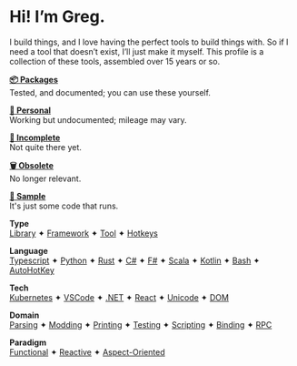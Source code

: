



# Hi! I’m Greg.

I build things, and I love having the perfect tools to build things with. So if I need a tool that doesn’t exist, I’ll just make it myself. This profile is a collection of these tools, assembled over 15 years or so. 

**[📦 Packages](https://github.com/GregRos?tab=repositories&q=topic%3Apackage+-topic%3Aincomplete+-topic%3Aobsolete)**<br>
Tested, and documented; you can use these yourself.

**[🤗 Personal](https://github.com/GregRos?tab=repositories&q=topic%3Apersonal)**<br>
Working but undocumented; mileage may vary.

**[🧩 Incomplete](https://github.com/GregRos?tab=repositories&q=topic%3Aincomplete+topic%3Apackage+-topic%3Aincomplete+-topic%3Aobsolete)**<br>
Not quite there yet.

**[🗑️ Obsolete](https://github.com/GregRos?tab=repositories&q=topic%3Aobsolete)**<br>
No longer relevant.

**[🦠 Sample](https://github.com/GregRos?tab=repositories&q=topic%3Asample)**<br>
It's just some code that runs.

**Type**<br>
[Library](https://github.com/GregRos?tab=repositories&q=topic%3Alibrary+topic%3Apackage+-topic%3Aincomplete+-topic%3Aobsolete)  ✦  [Framework](https://github.com/GregRos?tab=repositories&q=topic%3Aframework+topic%3Apackage+-topic%3Aincomplete+-topic%3Aobsolete)  ✦  [Tool](https://github.com/GregRos?tab=repositories&q=topic%3Atool+-topic%3Aobsolete)  ✦  [Hotkeys](https://github.com/GregRos?tab=repositories&q=topic%3Ahotkeys)

**Language**<br>
[Typescript](https://github.com/GregRos?tab=repositories&q=topic%3Atypescript+topic%3Apackage+-topic%3Aincomplete+-topic%3Aobsolete)  ✦  [Python](https://github.com/GregRos?tab=repositories&q=topic%3Apython+topic%3Apackage+-topic%3Aincomplete+-topic%3Aobsolete)  ✦  [Rust](https://github.com/GregRos?tab=repositories&q=topic%3Arust)  ✦  [C#](https://github.com/GregRos?tab=repositories&q=topic%3Acsharp)  ✦  [F#](https://github.com/GregRos?tab=repositories&q=topic%3Afsharp)  ✦  [Scala](https://github.com/GregRos?tab=repositories&q=topic%3Ascala)  ✦  [Kotlin](https://github.com/GregRos?tab=repositories&q=topic%3Akotlin)  ✦  [Bash](https://github.com/GregRos?tab=repositories&q=topic%3Abash)  ✦  [AutoHotKey](https://github.com/GregRos?tab=repositories&q=topic%3Aahk)

**Tech**<br>
[Kubernetes](https://github.com/GregRos?tab=repositories&q=topic%3Akubernetes)  ✦  [VSCode](https://github.com/GregRos?tab=repositories&q=topic%3Avscode)  ✦  [.NET](https://github.com/GregRos?tab=repositories&q=topic%3Adotnet)  ✦  [React](https://github.com/GregRos?tab=repositories&q=topic%3Areact)  ✦  [Unicode](https://github.com/GregRos?tab=repositories&q=topic%3Aunicode)  ✦  [DOM](https://github.com/GregRos?tab=repositories&q=topic%3Adom)

**Domain**<br>
[Parsing](https://github.com/GregRos?tab=repositories&q=topic%3Aparsing+topic%3Apackage+-topic%3Aincomplete+-topic%3Aobsolete)  ✦  [Modding](https://github.com/GregRos?tab=repositories&q=topic%3Amodding+topic%3Apackage+-topic%3Aincomplete+-topic%3Aobsolete)  ✦  [Printing](https://github.com/GregRos?tab=repositories&q=topic%3Aprint+topic%3Apackage+-topic%3Aincomplete+-topic%3Aobsolete)  ✦  [Testing](https://github.com/GregRos?tab=repositories&q=topic%3Atesting+topic%3Apackage+-topic%3Aincomplete+-topic%3Aobsolete)  ✦  [Scripting](https://github.com/GregRos?tab=repositories&q=topic%3Ascripting+topic%3Apackage+-topic%3Aincomplete+-topic%3Aobsolete)  ✦  [Binding](https://github.com/GregRos?tab=repositories&q=topic%3Abinding)  ✦  [RPC](https://github.com/GregRos?tab=repositories&q=topic%3Arpc)

**Paradigm**<br>
[Functional](https://github.com/GregRos?tab=repositories&q=topic%3Afunctional-programming+-topic%3Aobsolete)  ✦  [Reactive](https://github.com/GregRos?tab=repositories&q=topic%3Areactive-programming+-topic%3Aobsolete)  ✦  [Aspect-Oriented](https://github.com/GregRos?tab=repositories&q=topic%3Aaspect-oriented-programming+-topic%3Aobsolete)